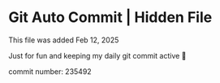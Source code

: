 # Git Auto Commit | Hidden File

This file was added Feb 12, 2025

Just for fun and keeping my daily git commit active 🤪

commit number: 235492
